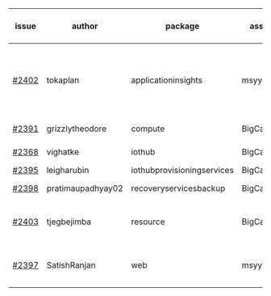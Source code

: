 | issue | author | package | assignee | bot advice | created date of issue | target release date | date from target |
| ------ | ------ | ------ | ------ | ------ | ------ | ------ | :-----: |
| [#2402](https://github.com/Azure/sdk-release-request/issues/2402) | tokaplan | applicationinsights | msyyc | new version is 0.0.0, please check base branch!   | 01-21 | 02-07 |   |
| [#2391](https://github.com/Azure/sdk-release-request/issues/2391) | grizzlytheodore | compute | BigCat20196 |   release date < 2 ! <br> | 01-19 | 01-28 | 2 |
| [#2368](https://github.com/Azure/sdk-release-request/issues/2368) | vighatke | iothub | BigCat20196 |   release date < 2 ! <br> | 01-10 | 01-24 | -1 |
| [#2395](https://github.com/Azure/sdk-release-request/issues/2395) | leigharubin | iothubprovisioningservices | BigCat20196 |   | 01-20 | 02-01 |   |
| [#2398](https://github.com/Azure/sdk-release-request/issues/2398) | pratimaupadhyay02 | recoveryservicesbackup | BigCat20196 |   release date < 2 ! <br> | 01-21 | 01-25 | 0 |
| [#2403](https://github.com/Azure/sdk-release-request/issues/2403) | tjegbejimba | resource | BigCat20196 | new issue ! <br> release date < 2 ! <br> | 01-21 | 01-26 | 0 |
| [#2397](https://github.com/Azure/sdk-release-request/issues/2397) | SatishRanjan | web | msyyc | new comment.  <br> release date < 2 ! <br> | 01-21 | 01-24 | -1 |
